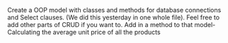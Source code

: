 Create a OOP model with classes and methods for database connections and Select clauses. (We did this yesterday in one whole file). Feel free to add other parts of CRUD if you want to. Add in a method to that model-Calculating the average unit price of all the products